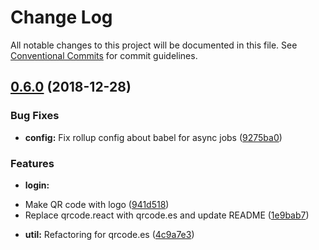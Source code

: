 # Change Log

All notable changes to this project will be documented in this file.
See [Conventional Commits](https://conventionalcommits.org) for commit guidelines.

## [0.6.0](https://github.com/hexoul/metasdk-react/compare/v0.6.0...v0.5.4) (2018-12-28)


### Bug Fixes

* **config:** Fix rollup config about babel for async jobs ([9275ba0](https://github.com/hexoul/metasdk-react/commit/9275ba0))


### Features

* **login:**
- Make QR code with logo ([941d518](https://github.com/hexoul/metasdk-react/commit/941d518))
- Replace qrcode.react with qrcode.es and update README ([1e9bab7](https://github.com/hexoul/metasdk-react/commit/1e9bab7))

* **util:** Refactoring for qrcode.es ([4c9a7e3](https://github.com/hexoul/metasdk-react/commit/4c9a7e3))